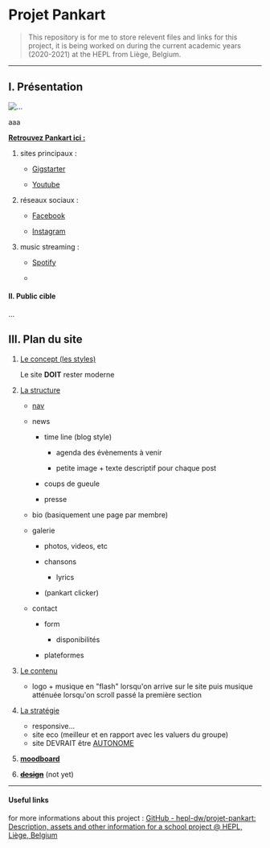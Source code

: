 # Projet Pankart

> This repository is for me to store relevent files and links for this project, it is being worked on during the current academic years (2020-2021) at the HEPL from Liège, Belgium.

---

## I. Présentation

<img src="file:///D:/Ecole/2020-2021/Web/DW/TD%20TP/projet-pankart/ressources/PanꓘartS.webp" title="" alt="..." data-align="center">

aaa



**<u>Retrouvez Pankart ici :</u>**

1. sites principaux :
   
   - [Gigstarter](#)
   
   - [Youtube](#)

2. réseaux sociaux :
   
   - [Facebook](#)
   
   - [Instagram](#)

3. music streaming :
   
   - [Spotify](#)
   
   - 



#### II. Public cible

...



## III. Plan du site

1. <u>Le concept (les styles)</u>
   
   Le site **DOIT** rester moderne

2. <u>La structure</u>
   
   - <u>nav</u>
   
   - news 
     
     - time line (blog style)
       
       - agenda des évènements à venir
       
       - petite image + texte descriptif pour chaque post
     
     - coups de gueule
     
     - presse
   
   - bio (basiquement une page par membre)
   
   - galerie
     
     - photos, videos, etc
     
     - chansons
       
       - lyrics
     
     - (pankart clicker)
   
   - contact
     
     - form
       
       - disponibilités
     
     - plateformes

3. <u>Le contenu</u>
   
   - logo + musique en "flash" lorsqu'on arrive sur le site puis musique atténuée lorsqu'on scroll passé la première section

4. <u>La stratégie</u>
   
   - responsive...
   - site eco (meilleur et en rapport avec les valuers du groupe)
   - site DEVRAIT être <u>AUTONOME</u>

5. [**moodboard**](https://app.milanote.com/1Ld0xc1VMS4p2t?p=lDBOsbb3mC7)

6. ~~[**design**](#)~~ (not yet)

---

#### Useful links

for more informations about this project : 
[GitHub - hepl-dw/projet-pankart: Description, assets and other information for a school project @ HEPL, Liège, Belgium](https://github.com/hepl-dw/projet-pankart)
